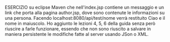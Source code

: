 ESERCIZIO su eclipse Maven che nell'index.jsp contiene un messaggio e un link che porta alla pagina author.jsp, dove sono contenute le informazioni su una persona. Facendo localhost:8080/api/test/nome verrà restituito Ciao e il nome in maiuscolo. Ho aggiunto le lezioni 4, 5, 6 della guida senza però riuscire a farle funzionare, essendo che non sono riuscito a salvare in maniera persistente le modifiche fatte al server usando JSon o XML.

